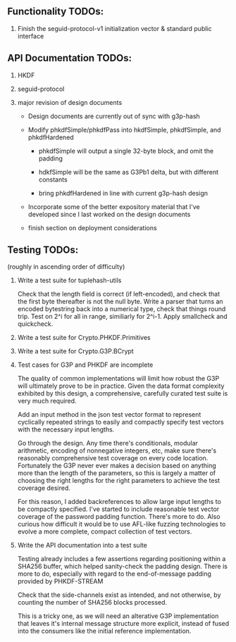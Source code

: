 ## Functionality TODOs:

1. Finish the seguid-protocol-v1 initialization vector & standard public interface

## API Documentation TODOs:

1.  HKDF

2.  seguid-protocol

3.  major revision of design documents

    * Design documents are currently out of sync with g3p-hash

    * Modify phkdfSimple/phkdfPass into hkdfSimple, phkdfSimple, and phkdfHardened
        * phkdfSimple will output a single 32-byte block, and omit the padding

        * hdkfSimple will be the same as G3Pb1 delta, but with different constants

        * bring phkdfHardened in line with current g3p-hash design

    * Incorporate some of the better expository material that I've developed since I last worked on the design documents

    * finish section on deployment considerations

## Testing TODOs:

(roughly in ascending order of difficulty)

1.  Write a test suite for tuplehash-utils

    Check that the length field is correct (if left-encoded), and check that the first byte thereafter is not the null byte. Write a parser that turns an encoded bytestring back into a numerical type, check that things round trip. Test on 2^i for all in range, similiarly for 2^i-1. Apply smallcheck and quickcheck.

2.  Write a test suite for Crypto.PHKDF.Primitives

3.  Write a test suite for Crypto.G3P.BCrypt

4.  Test cases for G3P and PHKDF are incomplete

    The quality of common implementations will limit how robust the G3P will ultimately prove to be in practice. Given the data format complexity exhibited by this design, a comprehensive, carefully curated test suite is very much required.

    Add an input method in the json test vector format to represent cyclically repeated strings to easily and compactly specify test vectors with the necessary input lengths.

    Go through the design.  Any time there's conditionals, modular arithmetic, encoding of nonnegative integers, etc, make sure there's reasonably comprehensive test coverage on every code location. Fortunately the G3P never ever makes a decision based on anything more than the length of the parameters, so this is largely a matter of choosing the right lengths for the right parameters to achieve the test coverage desired.

    For this reason, I added backreferences to allow large input lengths to be compactly specified.  I've started to include reasonable test vector coverage of the password padding function. There's more to do. Also curious how difficult it would be to use AFL-like fuzzing technologies to evolve a more complete, compact collection of test vectors.

5.  Write the API documentation into a test suite

    Testing already includes a few assertions regarding positioning within a SHA256 buffer, which helped sanity-check the padding design. There is more to do, especially with regard to the end-of-message padding provided by PHKDF-STREAM

    Check that the side-channels exist as intended, and not otherwise, by counting the number of SHA256 blocks processed.

    This is a tricky one, as we will need an alterative G3P implementation that leaves it's internal message structure more explicit, instead of fused into the consumers like the initial reference implementation.
